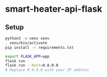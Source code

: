 # smart-heater-api-flask
 
## Setup

```bash
python3 -m venv venv
. venv/bin/activate
pip install -r requirements.txt
```

```bash
export FLASK_APP=app
flask run
flask run --host=0.0.0.0
# Replace 0.0.0.0 with your IP address
```